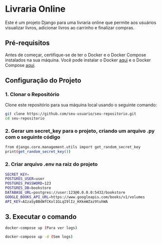 # Livraria Online

Este é um projeto Django para uma livraria online que permite aos usuários visualizar livros, adicionar livros ao carrinho e finalizar compras.

## Pré-requisitos

Antes de começar, certifique-se de ter o Docker e o Docker Compose instalados na sua máquina. Você pode instalar o Docker [aqui](https://docs.docker.com/get-docker/) e o Docker Compose [aqui](https://docs.docker.com/compose/install/).

## Configuração do Projeto

### 1. Clonar o Repositório

Clone este repositório para sua máquina local usando o seguinte comando:

```bash
git clone https://github.com/seu-usuario/seu-repositorio.git
cd seu-repositorio
```
### 2. Gerar um secret_key para o projeto, criando um arquivo .py com o seguinte código

```bash
from django.core.management.utils import get_random_secret_key
print(get_random_secret_key())
```
### 2. Criar arquivo .env na raiz do projeto
```bash
SECRET_KEY=
POSTGRES_USER=user
POSTGRES_PASSWORD=123
POSTGRES_DB=bookstore
DATABASE_URL=postgres://user:123@0.0.0.0:5432/bookstore
GOOGLE_BOOKS_API_URL=https://www.googleapis.com/books/v1/volumes
API_KEY=AIzaSyBBdWfCKxl1GLqI9lIz_HXkmWZaz9tuhWA
```

## 3. Executar o comando
```bash
docker-compose up (Para ver logs)

docker-compose up -d (Sem logs)
```
